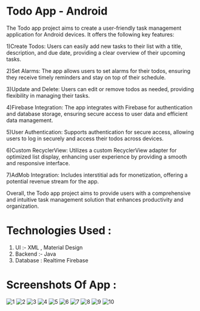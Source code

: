 # Todo App - Android

The Todo app project aims to create a user-friendly task management application for Android devices. It offers the following key features:

1)Create Todos: Users can easily add new tasks to their list with a title, description, and due date, providing a clear overview of their upcoming tasks.

2)Set Alarms: The app allows users to set alarms for their todos, ensuring they receive timely reminders and stay on top of their schedule.

3)Update and Delete: Users can edit or remove todos as needed, providing flexibility in managing their tasks.

4)Firebase Integration: The app integrates with Firebase for authentication and database storage, ensuring secure access to user data and efficient data management.

5)User Authentication: Supports authentication for secure access, allowing users to log in securely and access their todos across devices.

6)Custom RecyclerView: Utilizes a custom RecyclerView adapter for optimized list display, enhancing user experience by providing a smooth and responsive interface.

7)AdMob Integration: Includes interstitial ads for monetization, offering a potential revenue stream for the app.

Overall, the Todo app project aims to provide users with a comprehensive and intuitive task management solution that enhances productivity and organization.

# Technologies Used :
1) UI :- XML , Material Design
2) Backend :- Java
3) Database : Realtime Firebase

# Screenshots Of App :
![1](https://github.com/Chinmayk12/Todo-Application/assets/137162238/d079a11a-0efb-4279-8323-bfb2ecdd35d4)
![2](https://github.com/Chinmayk12/Todo-Application/assets/137162238/5317a56b-9025-4dde-8be8-94a2f050f102)
![3](https://github.com/Chinmayk12/Todo-Application/assets/137162238/30d314e5-8f2f-4555-8c8d-60b207b3229b)
![4](https://github.com/Chinmayk12/Todo-Application/assets/137162238/668758bf-a95b-4e28-babb-b1e803471e3a)
![5](https://github.com/Chinmayk12/Todo-Application/assets/137162238/6405188d-248f-4415-bde5-09d9e7b3d418)
![6](https://github.com/Chinmayk12/Todo-Application/assets/137162238/a60b3f6b-b18d-43e0-bbe8-1de7c0b4c54f)
![7](https://github.com/Chinmayk12/Todo-Application/assets/137162238/2babed5a-820e-491b-beb1-4f555344a2e8)
![8](https://github.com/Chinmayk12/Todo-Application/assets/137162238/8ff721a9-34fd-4b3c-a65a-2381b1772394)
![9](https://github.com/Chinmayk12/Todo-Application/assets/137162238/82fb7205-19ef-4a81-ab9e-364e9521012b)
![10](https://github.com/Chinmayk12/Todo-Application/assets/137162238/8385f99d-036b-47bd-b029-6bee2919050f)













